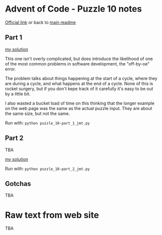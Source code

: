 # Advent of Code - Puzzle 10 notes

[Official link](https://adventofcode.com/2022/day/10) or back to [main readme](../readme.md)

## Part 1

[my solution](puzzle_10-part_1_jmt.py)

This one isn't overly complicated, but does introduce the likelihood of one of the most common problems in 
software development, the "off-by-oe" error.

The problem talks about things happening at the start of a cycle, where they are during a cycle, and what 
happens at the end of a cycle.  None of this is rocket surgery, but if you don't kepe track of it carefully 
it's easy to be out by a little bit.

I also wasted a bucket load of time on this thinking that the longer example on the web page was the same as 
the actual puzzle input.  They are about the same size, but not the same.


Run with:
```python puzzle_10-part_1_jmt.py```

## Part 2

TBA

[my solution](puzzle_10-part_2_jmt.py)

Run with:
```python puzzle_10-part_2_jmt.py```

## Gotchas

TBA

# Raw text from web site

TBA
